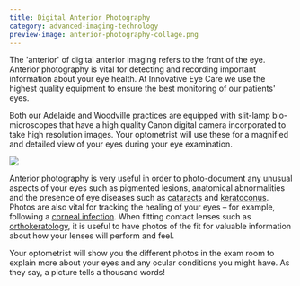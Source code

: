 ```yaml
---
title: Digital Anterior Photography
category: advanced-imaging-technology
preview-image: anterior-photography-collage.png
---
```


<div class="employee-heading">
<p>The 'anterior' of digital anterior imaging refers to the front of the eye. Anterior photography is vital for detecting and recording important information about your eye health. At Innovative Eye Care we use the highest quality equipment to ensure the best monitoring of our patients' eyes. </p>
</div>

Both our Adelaide and Woodville practices are equipped with slit-lamp bio-microscopes that have a high quality Canon digital camera incorporated to take high resolution images. Your optometrist will use these for a magnified and detailed view of your eyes during your eye examination.

![](/uploads/anterior-photography-collage.png)

Anterior photography is very useful in order to photo-document any unusual aspects of your eyes such as pigmented lesions, anatomical abnormalities and the presence of eye diseases such as [cataracts](/what-we-do/cataract) and [keratoconus](/what-we-do/keratoconus). Photos are also vital for tracking the healing of your eyes – for example, following a [corneal infection](/what-we-do/keratitis). When fitting contact lenses such as [orthokeratology](/what-we-do/orthokeratology), it is useful to have photos of the fit for valuable information about how your lenses will perform and feel. 

Your optometrist will show you the different photos in the exam room to explain more about your eyes and any ocular conditions you might have. As they say, a picture tells a thousand words!
